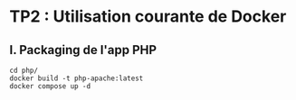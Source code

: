 # TP2 : Utilisation courante de Docker

## I. Packaging de l'app PHP

```
cd php/
docker build -t php-apache:latest
docker compose up -d
```